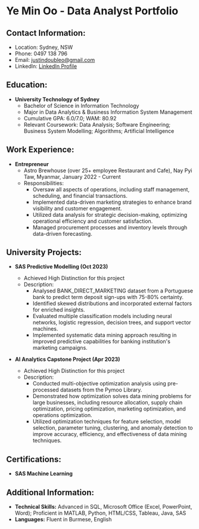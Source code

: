 # Ye Min Oo - Data Analyst Portfolio

## Contact Information:
- Location: Sydney, NSW
- Phone: 0497 138 796
- Email: justindoubleo@gmail.com
- LinkedIn: [LinkedIn Profile](http://www.linkedin.com/in/ye-min-oo-550508246)

## Education:
- **University Technology of Sydney**
  - Bachelor of Science in Information Technology
  - Major in Data Analytics & Business Information System Management
  - Cumulative GPA: 6.0/7.0; WAM: 80.92
  - Relevant Coursework: Data Analysis; Software Engineering; Business System Modelling; Algorithms; Artificial Intelligence

## Work Experience:
- **Entrepreneur**
  - Astro Brewhouse (over 25+ employee Restaurant and Cafe), Nay Pyi Taw, Myanmar, January 2022 - Current
  - Responsibilities:
    - Oversaw all aspects of operations, including staff management, scheduling, and financial transactions.
    - Implemented data-driven marketing strategies to enhance brand visibility and customer engagement.
    - Utilized data analysis for strategic decision-making, optimizing operational efficiency and customer satisfaction.
    - Managed procurement processes and inventory levels through data-driven forecasting.

## University Projects:
- **SAS Predictive Modelling (Oct 2023)**
  - Achieved High Distinction for this project
  - Description:
    - Analysed BANK_DIRECT_MARKETING dataset from a Portuguese bank to predict term deposit sign-ups with 75-80% certainty.
    - Identified skewed distributions and incorporated external factors for enriched insights.
    - Evaluated multiple classification models including neural networks, logistic regression, decision trees, and support vector machines.
    - Implemented systematic data mining approach resulting in improved predictive capabilities for banking institution's marketing campaigns.

- **AI Analytics Capstone Project (Apr 2023)**
  - Achieved High Distinction for this project
  - Description:
    - Conducted multi-objective optimization analysis using pre-processed datasets from the Pymoo Library.
    - Demonstrated how optimization solves data mining problems for large businesses, including resource allocation, supply chain optimization, pricing optimization, marketing optimization, and operations optimization.
    - Utilized optimization techniques for feature selection, model selection, parameter tuning, clustering, and anomaly detection to improve accuracy, efficiency, and effectiveness of data mining techniques.

## Certifications:
- **SAS Machine Learning**

## Additional Information:
- **Technical Skills:** Advanced in SQL, Microsoft Office (Excel, PowerPoint, Word); Proficient in MATLAB, Python, HTML/CSS, Tableau, Java, SAS
- **Languages:** Fluent in Burmese, English

